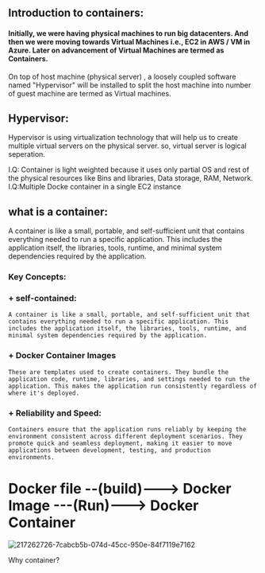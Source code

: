 ## Introduction to containers:
#### Initially, we were having physical machines to run big datacenters. And then we were moving towards Virtual Machines i.e., EC2 in AWS / VM in Azure. Later on advancement of Virtual Machines are termed as Containers.


On top of host machine (physical server) , a loosely coupled software named "Hypervisor" will be installed to split the host machine into number of guest machine are termed as Virtual machines. 

## Hypervisor:
Hypervisor is using virtualization technology that will help us to create multiple virtual servers on the physical server. so, virtual server is logical seperation.

I.Q: Container is light weighted because it uses only partial OS and rest of the physical resources like Bins and libraries, Data storage, RAM, Network.
I.Q:Multiple Docke container in a single EC2 instance
## what is a container:
A container is like a small, portable, and self-sufficient unit that contains everything needed to run a specific application. This includes the application itself, the libraries, tools, runtime, and minimal system dependencies required by the application.
### Key Concepts:

### + self-contained:
    A container is like a small, portable, and self-sufficient unit that contains everything needed to run a specific application. This includes the application itself, the libraries, tools, runtime, and minimal system dependencies required by the application.
### + Docker Container Images
    These are templates used to create containers. They bundle the application code, runtime, libraries, and settings needed to run the application. This makes the application run consistently regardless of where it's deployed.
### + Reliability and Speed:
    Containers ensure that the application runs reliably by keeping the environment consistent across different deployment scenarios. They promote quick and seamless deployment, making it easier to move applications between development, testing, and production environments.

  # Docker file --(build)---> Docker Image ---(Run)---> Docker Container

  ![217262726-7cabcb5b-074d-45cc-950e-84f7119e7162](https://github.com/user-attachments/assets/694bcc6a-f433-4aa0-891d-bd409e2c97f7)

Why container?
